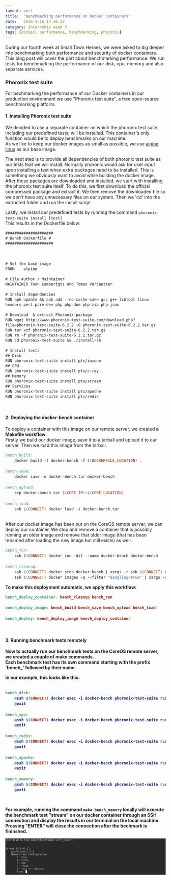 ```yaml
---
layout: post
title:  "Benchmarking performance on Docker containers"
date:   2016-3-16 14:36:23
category: Internship week 5
tags: [docker, performance, benchmarking, phoronix]
---
```



During our fourth week at Small Town Heroes, we were asked to dig deeper into benchmarking both performance and security of docker containers.
This blog post will cover the part about benchmarking performance. We run tests for benchmarking the performance of our disk, cpu, memory and also separate services.

<!--more-->


### **Phoronix test suite**

For bechmarking the performance of our Docker containers in our production environment we use "Phoronix test suite", a free open-source benchmarking platform.  

#### **1. Installing Phoronix test suite**

We decided to use a separate container on which the phoronix test suite, including our predefined tests, will be installed. This container's only function would be to deploy benchmarks on our machine.  
As we like to keep our docker images as small as possible, we use <a href="http://www.alpinelinux.org/">alpine linux</a> as our base image.  
  
The next step is to provide all dependencies of both phoronix test suite as our tests that we will install. Normally phoronix would ask for user input upon installing a test when extra packages need to be installed. This is something we obviously want to avoid while building the docker image.  
After these packages are downloaded and installed, we start with installing the phoronix test suite itself. To do this, we first download the official compressed package and extract it. We then remove the downloaded file so we don't have any unnecessary files on our system. Then we 'cd' into the extracted folder and run the install script.  
  
Lastly, we install our predefined tests by running the command `phoronix-test-suite install [test]`  
This results in the Dockerfile below:


```
#####################
# Bench Dockerfile #
#####################



# Set the base image 
FROM    alpine

# File Author / Maintainer
MAINTAINER Toon Lamberigts and Tomas Vercautter

# Install dependencies
RUN apk update && apk add --no-cache make gcc g++ libtool linux-headers perl pcre-dev php php-dom php-zip php-json

# Download  & extract Phoronix package
RUN wget http://www.phoronix-test-suite.com/download.php?file=phoronix-test-suite-6.2.2 -O phoronix-test-suite-6.2.2.tar.gz
RUN tar xzf phoronix-test-suite-6.2.2.tar.gz
RUN rm -f phoronix-test-suite-6.2.2.tar.gz
RUN cd phoronix-test-suite && ./install-sh

# Install tests
## Disk
RUN phoronix-test-suite install pts/iozone
## CPU
RUN phoronix-test-suite install pts/c-ray
## Memory
RUN phoronix-test-suite install pts/stream
## Services
RUN phoronix-test-suite install pts/apache
RUN phoronix-test-suite install pts/redis

```
<br />

#### **2. Deploying the docker-bench container**

To deploy a container with this image on our remote server, we created **a Makefile workflow**.  
Firstly we build our docker image, save it to a tarball and upload it to our server. Then we load this image from the tarball.

```Makefile
bench_build:
	docker build -t docker-bench -f $(DOCKERFILE_LOCATION) .

bench_save:
	docker save -o docker-bench.tar docker-bench

bench_upload:
	scp docker-bench.tar $(CORE_IP):$(CORE_LOCATION)

bench_load: 
	ssh $(CONNECT) docker load -i docker-bench.tar
```
<br />
After our docker image has been put on the CoreOS remote server, we can deploy our container.  
We stop and remove a container that is possibly running an older image and remove that older image (that has been renamed after loading the new image but still exists) as well.  

```Makefile
bench_run:
	ssh $(CONNECT) docker run -dit --name docker-bench docker-bench 

bench_cleanup:
	ssh $(CONNECT) docker stop docker-bench | xargs -r ssh $(CONNECT) docker rm 
	ssh $(CONNECT) docker images -q --filter "dangling=true" | xargs -r ssh $(CONNECT) docker rmi
```
<b />

To make this deployment automatic, we apply this workflow:

```Makefile
bench_deploy_container: bench_cleanup bench_run

bench_deploy_image: bench_build bench_save bench_upload bench_load 

bench_deploy: bench_deploy_image bench_deploy_container
```
<br />

#### **3. Running benchmark tests remotely**

Now to actually run our benchmark tests on the CoreOS remote server, we created a couple of make commands.  
Each benchmark test has its own command starting with the prefix 'bench_' followed by their name.

In our example, this looks like this:

```Makefile

bench_disk:
	@ssh $(CONNECT) docker exec -i docker-bench phoronix-test-suite run pts/iozone
	@exit

bench_cpu:
	@ssh $(CONNECT) docker exec -i docker-bench phoronix-test-suite run pts/c-ray
	@exit

bench_redis:
	@ssh $(CONNECT) docker exec -i docker-bench phoronix-test-suite run pts/redis
	@exit

bench_apache:
	@ssh $(CONNECT) docker exec -i docker-bench phoronix-test-suite run pts/apache
	@exit

bench_memory:
	@ssh $(CONNECT) docker exec -i docker-bench phoronix-test-suite run pts/stream
	@exit
```
<br />

For example, running the command `make bench_memory` locally will execute the benchmark test "stream" on our docker container through an SSH connection and display the results in our terminal on the local machine. Pressing "ENTER" will close the connection after the bechmark is fininshed.

<div style="text-align:center;padding-bottom:25px;"><img src ="/images/bench_memory.png" style="max-width:100%" /></div>
